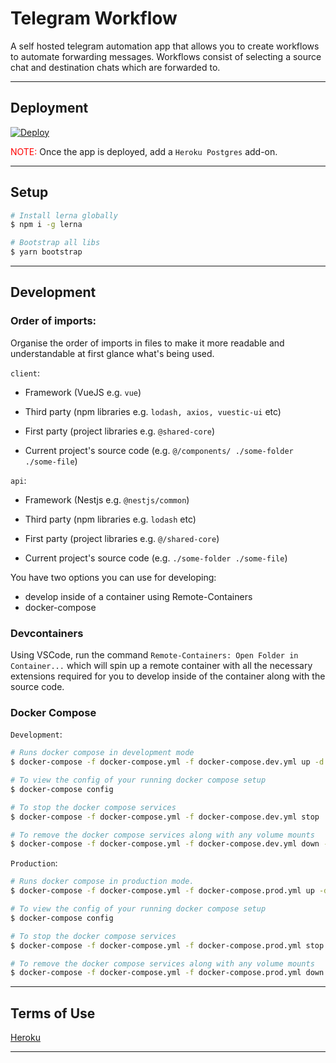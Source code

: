 # Telegram Workflow

A self hosted telegram automation app that allows you to create workflows to automate forwarding messages. Workflows consist of selecting a source chat and destination chats which are forwarded to.

---

## Deployment

<a href="https://heroku.com/deploy?template=https://github.com/m-t-a97/telegram-workflow">
  <img src="https://www.herokucdn.com/deploy/button.svg" alt="Deploy">
</a>

<br />

<span style="color: red">NOTE:</span> Once the app is deployed, add a `Heroku Postgres` add-on.

---

## Setup

```bash
# Install lerna globally
$ npm i -g lerna

# Bootstrap all libs
$ yarn bootstrap
```

---

## Development

### Order of imports:

Organise the order of imports in files to make it more readable and understandable at first glance what's being used.

`client`:

- Framework (VueJS e.g. `vue`)

- Third party (npm libraries e.g. `lodash, axios, vuestic-ui` etc)

- First party (project libraries e.g. `@shared-core`)

- Current project's source code (e.g. `@/components/ ./some-folder ./some-file`)

`api`:

- Framework (Nestjs e.g. `@nestjs/common`)

- Third party (npm libraries e.g. `lodash` etc)

- First party (project libraries e.g. `@/shared-core`)

- Current project's source code (e.g. `./some-folder ./some-file`)

You have two options you can use for developing:

- develop inside of a container using Remote-Containers
- docker-compose

### Devcontainers

Using VSCode, run the command `Remote-Containers: Open Folder in Container...` which will spin up a remote container with all the necessary extensions required for you to develop inside of the container along with the source code.

### Docker Compose

`Development`:

```bash
# Runs docker compose in development mode
$ docker-compose -f docker-compose.yml -f docker-compose.dev.yml up -d

# To view the config of your running docker compose setup
$ docker-compose config

# To stop the docker compose services
$ docker-compose -f docker-compose.yml -f docker-compose.dev.yml stop

# To remove the docker compose services along with any volume mounts
$ docker-compose -f docker-compose.yml -f docker-compose.dev.yml down -v
```

`Production`:

```bash
# Runs docker compose in production mode.
$ docker-compose -f docker-compose.yml -f docker-compose.prod.yml up -d

# To view the config of your running docker compose setup
$ docker-compose config

# To stop the docker compose services
$ docker-compose -f docker-compose.yml -f docker-compose.prod.yml stop

# To remove the docker compose services along with any volume mounts
$ docker-compose -f docker-compose.yml -f docker-compose.prod.yml down -v
```

---

## Terms of Use

[Heroku](https://www.heroku.com/policy/heroku-elements-terms)

---
